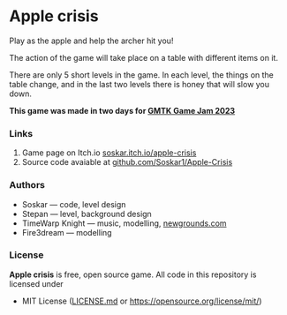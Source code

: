 # Apple crisis
Play as the apple and help the archer hit you! 

The action of the game will take place on a table with different items on it. 

There are only 5 short levels in the game. In each level, the things on the table change, and in the last two levels there is honey that will slow you down.

**This game was made in two days for [GMTK Game Jam 2023](https://itch.io/jam/gmtk-2023)**

### Links
1. Game page on Itch.io [soskar.itch.io/apple-crisis](https://soskar.itch.io/apple-crisis) <br>
2. Source code avaiable at [github.com/Soskar1/Apple-Crisis](https://github.com/Soskar1/Apple-Crisis)

### Authors
- Soskar — code, level design
- Stepan — level, background design
- TimeWarp Knight — music, modelling, [newgrounds.com](https://www.newgrounds.com/audio/listen/1228559)
- Fire3dream — modelling

### License
**Apple crisis** is free, open source game. All code in this repository is licensed under
- MIT License ([LICENSE.md](https://github.com/Soskar1/Apple-Crisis/blob/main/LICENSE.md) or https://opensource.org/license/mit/)